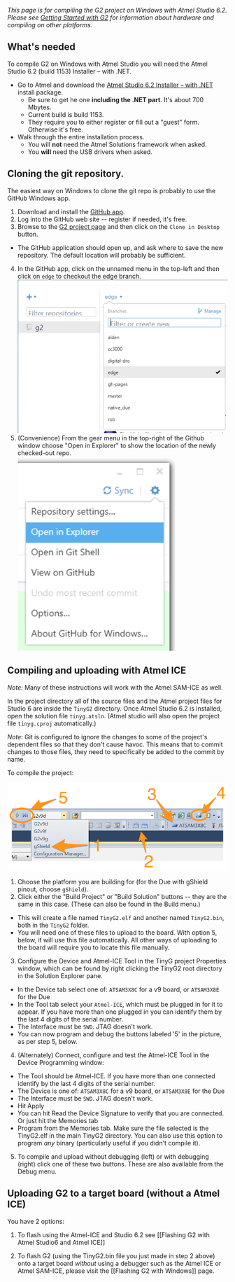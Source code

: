 _This page is for compiling the G2 project on Windows with Atmel Studio 6.2. Please see [Getting Started with G2](Getting-Started-with-G2) for information about hardware and compiling on other platforms._

## What's needed

To compile G2 on Windows with Atmel Studio you will need the Atmel Studio 6.2 (build 1153) Installer – with .NET.

* Go to Atmel and download the [Atmel Studio 6.2 Installer – with .NET](http://www.atmel.com/tools/atmelstudio.aspx) install package.
  * Be sure to get he one **including the .NET part**. It's about 700 Mbytes.
  * Current build is build 1153.
  * They require you to either register or fill out a "guest" form. Otherwise it's free.
* Walk through the entire installation process. 
  * You will **not** need the Atmel Solutions framework when asked.
  * You **will** need the USB drivers when asked.

## Cloning the git repository.

The easiest way on Windows to clone the git repo is probably to use the GitHub Windows app.

1. Download and install the [GitHub app](https://windows.github.com/).
2. Log into the GitHub web site -- register if needed, it's free.
3. Browse to the [G2 project page](https://github.com/synthetos/g2) and then click on the `Clone in Desktop` button.
  * The GitHub application should open up, and ask where to save the new repository. The default location will probably be sufficient.
4. In the GitHub app, click on the unnamed menu in the top-left and then click on `edge` to checkout the edge branch.<br/>
![Choose edge from the unnamed menu near the top-left of the GitHub window](images/Windows-GitHub-Edge-Branch.png)
5. (Convenience) From the gear menu in the top-right of the Github window choose "Open in Explorer" to show the location of the newly checked-out repo.<br/>
![From the gear menu in the top-right of the Github window choose "Open in Explorer"](images/Windows-Github-Open-in-Explorer.png)

## Compiling and uploading with Atmel ICE

_Note:_ Many of these instructions will work with the Atmel SAM-ICE as well.

In the project directory all of the source files and the Atmel project files for Studio 6 are inside the `TinyG2` directory. Once Atmel Studio 6.2 is installed, open the solution file `tinyg.atsln`. (Atmel studio will also open the project file `tinyg.cproj` automatically.)

_Note:_ Git is configured to ignore the changes to some of the project's dependent files so that they don't cause havoc. This means that to commit changes to those files, they need to specifically be added to the commit by name.

To compile the project:

![](images/Windows-Choose-Build-And-Processor.png)

1. Choose the platform you are building for (for the Due with gShield pinout, choose `gShield`).
2. Click either the "Build Project" or "Build Solution" buttons -- they are the same in this case. (These can also be found in the Build menu.)
  * This will create a file named `TinyG2.elf` and another named `TinyG2.bin`, both in the `TinyG2` folder.
  * You will need one of these files to upload to the board. With option 5, below, it will use this file automatically. All other ways of uploading to the board will require you to locate this file manually.
3. Configure the Device and Atmel-ICE Tool in the TinyG project Properties window, which can be found by right clicking the TinyG2 root directory in the Solution Explorer pane.
  * In the Device tab select one of: `ATSAM3X8C` for a v9 board, or `ATSAM3X8E` for the Due
  * In the Tool tab select your `Atmel-ICE`, which must be plugged in for it to appear. If you have more than one plugged in you can identify them by the last 4 digits of the serial number.
  * The Interface must be `SWD`. JTAG doesn't work.
  * You can now program and debug the buttons labeled '5' in the picture, as per step 5, below.
4. (Alternately) Connect, configure and test the Atmel-ICE Tool in the Device Programming window: 
  * The Tool should be Atmel-ICE. If you have more than one connected identify by the last 4 digits of the serial number.
  * The Device is one of: `ATSAM3X8C` for a v9 board, or `ATSAM3X8E` for the Due
  * The Interface must be `SWD`. JTAG doesn't work.
  * Hit Apply
  * You can hit Read the Device Signature to verify that you are connected. Or just hit the Memories tab
  * Program from the Memories tab. Make sure the file selected is the TinyG2.elf in the main TinyG2 directory. You can also use this option to program _any_ binary (particularly useful if you didn't compile it).
5. To compile and upload without debugging (left) or with debugging (right) click one of these two buttons. These are also available from the Debug menu.

## Uploading G2 to a target board (without a Atmel ICE)

You have 2 options:

1. To flash using the Atmel-ICE and Studio 6.2 see
[[Flashing G2 with Atmel Studio6 and Atmel ICE]]

2. To flash G2 (using the TinyG2.bin file you just made in step 2 above) onto a target board _without_ using a debugger such as the Atmel ICE or Atmel SAM-ICE, please visit the [[Flashing G2 with Windows]] page.

